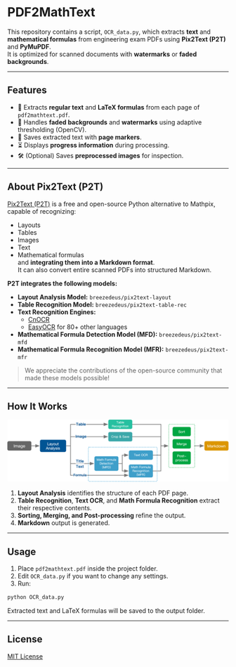 # PDF2MathText

This repository contains a script, `OCR_data.py`, which extracts **text** and **mathematical formulas** from engineering exam PDFs using **Pix2Text (P2T)** and **PyMuPDF**.  
It is optimized for scanned documents with **watermarks** or **faded backgrounds**.

---

## Features
- 📄 Extracts **regular text** and **LaTeX formulas** from each page of `pdf2mathtext.pdf`.
- 🎯 Handles **faded backgrounds** and **watermarks** using adaptive thresholding (OpenCV).
- 📝 Saves extracted text with **page markers**.
- ⏳ Displays **progress information** during processing.
- 🛠️ (Optional) Saves **preprocessed images** for inspection.

---

## About Pix2Text (P2T)

[Pix2Text (P2T)](https://github.com/breezedeus/pix2text) is a free and open-source Python alternative to Mathpix, capable of recognizing:
- Layouts
- Tables
- Images
- Text
- Mathematical formulas  
and **integrating them into a Markdown format**.  
It can also convert entire scanned PDFs into structured Markdown.

**P2T integrates the following models:**
- **Layout Analysis Model:** `breezedeus/pix2text-layout`
- **Table Recognition Model:** `breezedeus/pix2text-table-rec`
- **Text Recognition Engines:**
  - [CnOCR](https://github.com/breezedeus/cnocr)  
  - [EasyOCR](https://github.com/JaidedAI/EasyOCR) for 80+ other languages
- **Mathematical Formula Detection Model (MFD):** `breezedeus/pix2text-mfd`
- **Mathematical Formula Recognition Model (MFR):** `breezedeus/pix2text-mfr`

> We appreciate the contributions of the open-source community that made these models possible!

---

## How It Works

![Data Flow](data-flow.jpg)

1. **Layout Analysis** identifies the structure of each PDF page.
2. **Table Recognition**, **Text OCR**, and **Math Formula Recognition** extract their respective contents.
3. **Sorting, Merging, and Post-processing** refine the output.
4. **Markdown** output is generated.

---

## Usage

1. Place `pdf2mathtext.pdf` inside the project folder.
2. Edit `OCR_data.py` if you want to change any settings.
3. Run:

```bash
python OCR_data.py
```

Extracted text and LaTeX formulas will be saved to the output folder.

---

## License

[MIT License](LICENSE) 